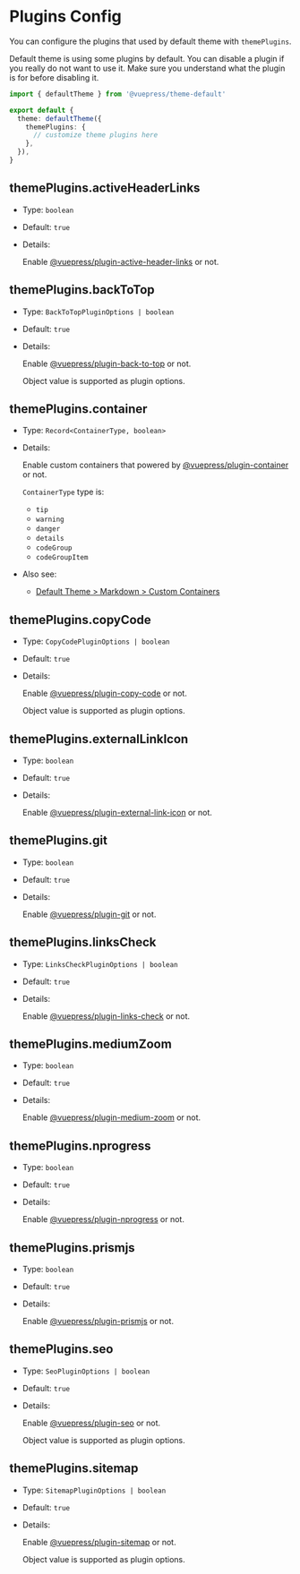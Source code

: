 # Plugins Config

You can configure the plugins that used by default theme with `themePlugins`.

Default theme is using some plugins by default. You can disable a plugin if you really do not want to use it. Make sure you understand what the plugin is for before disabling it.

```ts
import { defaultTheme } from '@vuepress/theme-default'

export default {
  theme: defaultTheme({
    themePlugins: {
      // customize theme plugins here
    },
  }),
}
```

## themePlugins.activeHeaderLinks

- Type: `boolean`

- Default: `true`

- Details:

  Enable [@vuepress/plugin-active-header-links](../../plugins/active-header-links.md) or not.

## themePlugins.backToTop

- Type: `BackToTopPluginOptions | boolean`

- Default: `true`

- Details:

  Enable [@vuepress/plugin-back-to-top](../../plugins/back-to-top.md) or not.

  Object value is supported as plugin options.

## themePlugins.container

- Type: `Record<ContainerType, boolean>`

- Details:

  Enable custom containers that powered by [@vuepress/plugin-container](../../plugins/container.md) or not.

  `ContainerType` type is:

  - `tip`
  - `warning`
  - `danger`
  - `details`
  - `codeGroup`
  - `codeGroupItem`

- Also see:
  - [Default Theme > Markdown > Custom Containers](./markdown.md#custom-containers)

## themePlugins.copyCode

- Type: `CopyCodePluginOptions | boolean`

- Default: `true`

- Details:

  Enable [@vuepress/plugin-copy-code](../../plugins/copy-code.md) or not.

  Object value is supported as plugin options.

## themePlugins.externalLinkIcon

- Type: `boolean`

- Default: `true`

- Details:

  Enable [@vuepress/plugin-external-link-icon](../../plugins/external-link-icon.md) or not.

## themePlugins.git

- Type: `boolean`

- Default: `true`

- Details:

  Enable [@vuepress/plugin-git](../../plugins/git.md) or not.

## themePlugins.linksCheck

- Type: `LinksCheckPluginOptions | boolean`

- Default: `true`

- Details:

  Enable [@vuepress/plugin-links-check](../../plugins/links-check.md) or not.

## themePlugins.mediumZoom

- Type: `boolean`

- Default: `true`

- Details:

  Enable [@vuepress/plugin-medium-zoom](../../plugins/medium-zoom.md) or not.

## themePlugins.nprogress

- Type: `boolean`

- Default: `true`

- Details:

  Enable [@vuepress/plugin-nprogress](../../plugins/nprogress.md) or not.

## themePlugins.prismjs

- Type: `boolean`

- Default: `true`

- Details:

  Enable [@vuepress/plugin-prismjs](../../plugins/prismjs.md) or not.

## themePlugins.seo

- Type: `SeoPluginOptions | boolean`

- Default: `true`

- Details:

  Enable [@vuepress/plugin-seo](../../plugins/seo/README.md) or not.

  Object value is supported as plugin options.

## themePlugins.sitemap

- Type: `SitemapPluginOptions | boolean`

- Default: `true`

- Details:

  Enable [@vuepress/plugin-sitemap](../../plugins/sitemap/README.md) or not.

  Object value is supported as plugin options.
